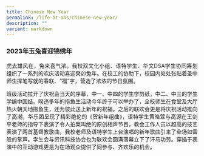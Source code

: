 ```yaml
---
title: Chinese New Year
permalink: /life-at-ahs/chinese-new-year/
description: ""
variant: markdown
---
```

### 2023年玉兔喜迎锦绣年

<p align="justify">
虎去雄风在，兔来喜气浓。我校双文化小组、语特学生、华文DSA学生协同筹划组织了一系列的欢庆活动喜迎癸卯兔年。在校工的协助下，校园内处处张贴着圣中师生挥笔写就的春联、“福”字，营造了浓浓的节日氛围。</p>

<p align="justify">
班级活动拉开了庆祝会当天的序幕，中一、中四的学生学剪纸，中二、中三的学生学编中国结。暌违多年的捞鱼生活动今年终于可以举办了，全校师生在食堂及大厅热火朝天地捞鱼生，还为彼此送上新年的祝福。之后的联欢会更是将庆祝活动推向了高潮，华乐团呈现了精彩绝伦的《贺新年组曲》，语特学生黄皓萱与高源在王剑平老师的指导下表演了令人拍案叫绝的原创相声节目，教会工作人员以超高的技艺表演了两首基督教歌曲，我校老师及语特学生上台演唱的新年歌曲引来了全场如雷般的掌声。学生会与资讯科技协会也为联欢会圆满落幕立下了汗马功劳。穿插于表演中的互动游戏更是为在场观众提供了同参与、齐欢乐的机会。</p>
